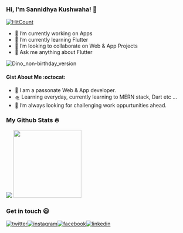 ### Hi, I'm Sannidhya Kushwaha! 👋

[![HitCount](http://hits.dwyl.com/sannidhya-kushwaha/sannidhya-kushwaha.svg)](http://hits.dwyl.com/sannidhya-kushwaha/sannidhya-kushwaha)

- 🔭 I’m currently working on Apps
- 🌱 I’m currently learning Flutter
- 👯 I’m looking to collaborate on Web & App Projects
- 💬 Ask me anything about Flutter

![Dino_non-birthday_version](https://user-images.githubusercontent.com/73152930/99987734-d4b7d200-2dd6-11eb-9a06-4242a2fccb64.gif)

#### Gist About Me :octocat:

- 🎤 I am a passonate Web & App developer.
- 🛸 Learning everyday, currently learning to MERN stack, Dart etc ...
- 🌋 I’m always looking for challenging work oppurtunities ahead.

### My Github Stats :fire:

<img src="https://github-readme-stats.vercel.app/api?username=sannidhya-kushwaha&&show_icons=true&title_color=ffffff&icon_color=bb2acf&text_color=daf7dc&bg_color=191919">
<img src="https://github-readme-stats.vercel.app/api/top-langs/?username=sannidhya-kushwaha&layout=compact" height="185">


### Get in touch :smiley:

<a href="https://twitter.com/__Sannidhya__" target="_blank"> ![twitter](https://user-images.githubusercontent.com/73152930/100048689-6bb67580-2e3b-11eb-9621-d438a8090a46.png)</a><a href="https://www.instagram.com/sannidhya_kushwaha" target="_blank">![instagram](https://user-images.githubusercontent.com/73152930/100047601-dade9a80-2e38-11eb-81f7-f5485201dcf7.png)</a><a href="https://www.facebook.com/sannidhya.kushwaha/100004982791671" target="_blank">![facebook](https://user-images.githubusercontent.com/73152930/100048684-69541b80-2e3b-11eb-85c2-2bf476190f67.png)</a><a href="https://https://www.linkedin.com/in/sannidhya-kushwaha" target="_blank">![linkedin](https://user-images.githubusercontent.com/73152930/100047603-dca85e00-2e38-11eb-959a-69da505c532f.png)</a>




<!-- Please don't remove this: Grab your social icons from https://github.com/carlsednaoui/gitsocial -->

<!-- display the social media buttons in your README -->


<!--
<a href="https://www.facebook.com/sannidhya.kushwaha/100004982791671" target="_blank"> ![facebook](https://user-images.githubusercontent.com/73152930/100048684-69541b80-2e3b-11eb-85c2-2bf476190f67.png)
    </a>
  
 <a href="https://twitter.com/__Sannidhya__" target="_blank"> ![twitter](https://user-images.githubusercontent.com/73152930/100048689-6bb67580-2e3b-11eb-9621-d438a8090a46.png)
  </a>

<a href="https://www.instagram.com/sannidhya_kushwaha" target="_blank">![instagram](https://user-images.githubusercontent.com/73152930/100047601-dade9a80-2e38-11eb-81f7-f5485201dcf7.png)
    </a>
  
 <a href="https://https://www.linkedin.com/in/sannidhya-kushwaha" target="_blank">![linkedin](https://user-images.githubusercontent.com/73152930/100047603-dca85e00-2e38-11eb-959a-69da505c532f.png)
  </a>
  
  -->
